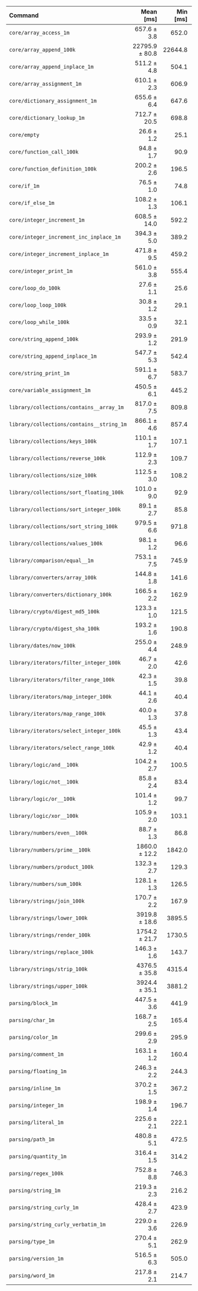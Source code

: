 | Command | Mean [ms] | Min [ms] | Max [ms] |
|:---|---:|---:|---:|
| `core/array_access_1m` | 657.6 ± 3.8 | 652.0 | 662.8 | 24.73 ± 1.08 |
| `core/array_append_100k` | 22795.9 ± 80.8 | 22644.8 | 22911.0 | 857.16 ± 37.22 |
| `core/array_append_inplace_1m` | 511.2 ± 4.8 | 504.1 | 518.7 | 19.22 ± 0.85 |
| `core/array_assignment_1m` | 610.1 ± 2.3 | 606.9 | 615.5 | 22.94 ± 1.00 |
| `core/dictionary_assignment_1m` | 655.6 ± 6.4 | 647.6 | 671.3 | 24.65 ± 1.09 |
| `core/dictionary_lookup_1m` | 712.7 ± 20.5 | 698.8 | 767.3 | 26.80 ± 1.39 |
| `core/empty` | 26.6 ± 1.2 | 25.1 | 31.5 |
| `core/function_call_100k` | 94.8 ± 1.7 | 90.9 | 100.7 | 3.56 ± 0.17 |
| `core/function_definition_100k` | 200.2 ± 2.6 | 196.5 | 206.1 | 7.53 ± 0.34 |
| `core/if_1m` | 76.5 ± 1.0 | 74.8 | 78.7 | 2.88 ± 0.13 |
| `core/if_else_1m` | 108.2 ± 1.3 | 106.1 | 111.5 | 4.07 ± 0.18 |
| `core/integer_increment_1m` | 608.5 ± 14.0 | 592.2 | 637.9 | 22.88 ± 1.12 |
| `core/integer_increment_inc_inplace_1m` | 394.3 ± 5.0 | 389.2 | 403.6 | 14.82 ± 0.67 |
| `core/integer_increment_inplace_1m` | 471.8 ± 9.5 | 459.2 | 484.3 | 17.74 ± 0.85 |
| `core/integer_print_1m` | 561.0 ± 3.8 | 555.4 | 566.8 | 21.09 ± 0.92 |
| `core/loop_do_100k` | 27.6 ± 1.1 | 25.6 | 31.7 | 1.04 ± 0.06 |
| `core/loop_loop_100k` | 30.8 ± 1.2 | 29.1 | 34.8 | 1.16 ± 0.07 |
| `core/loop_while_100k` | 33.5 ± 0.9 | 32.1 | 35.9 | 1.26 ± 0.06 |
| `core/string_append_100k` | 293.9 ± 1.2 | 291.9 | 296.0 | 11.05 ± 0.48 |
| `core/string_append_inplace_1m` | 547.7 ± 5.3 | 542.4 | 557.8 | 20.60 ± 0.91 |
| `core/string_print_1m` | 591.1 ± 6.7 | 583.7 | 608.0 | 22.22 ± 0.99 |
| `core/variable_assignment_1m` | 450.5 ± 6.1 | 445.2 | 464.3 | 16.94 ± 0.77 |
| `library/collections/contains__array_1m` | 817.0 ± 7.5 | 809.8 | 835.3 | 30.72 ± 1.36 |
| `library/collections/contains__string_1m` | 866.1 ± 4.6 | 857.4 | 871.6 | 32.57 ± 1.42 |
| `library/collections/keys_100k` | 110.1 ± 1.7 | 107.1 | 113.7 | 4.14 ± 0.19 |
| `library/collections/reverse_100k` | 112.9 ± 2.3 | 109.7 | 117.7 | 4.25 ± 0.20 |
| `library/collections/size_100k` | 112.5 ± 3.0 | 108.2 | 117.6 | 4.23 ± 0.22 |
| `library/collections/sort_floating_100k` | 101.0 ± 9.0 | 92.9 | 126.3 | 3.80 ± 0.38 |
| `library/collections/sort_integer_100k` | 89.1 ± 2.7 | 85.8 | 99.5 | 3.35 ± 0.18 |
| `library/collections/sort_string_100k` | 979.5 ± 6.6 | 971.8 | 987.7 | 36.83 ± 1.61 |
| `library/collections/values_100k` | 98.1 ± 1.2 | 96.6 | 100.5 | 3.69 ± 0.17 |
| `library/comparison/equal__1m` | 753.1 ± 7.5 | 745.9 | 767.8 | 28.32 ± 1.26 |
| `library/converters/array_100k` | 144.8 ± 1.8 | 141.6 | 149.0 | 5.45 ± 0.25 |
| `library/converters/dictionary_100k` | 166.5 ± 2.2 | 162.9 | 171.7 | 6.26 ± 0.28 |
| `library/crypto/digest_md5_100k` | 123.3 ± 1.0 | 121.5 | 125.0 | 4.63 ± 0.20 |
| `library/crypto/digest_sha_100k` | 193.2 ± 1.6 | 190.8 | 196.4 | 7.26 ± 0.32 |
| `library/dates/now_100k` | 255.0 ± 4.4 | 248.9 | 264.5 | 9.59 ± 0.45 |
| `library/iterators/filter_integer_100k` | 46.7 ± 2.0 | 42.6 | 50.1 | 1.76 ± 0.11 |
| `library/iterators/filter_range_100k` | 42.3 ± 1.5 | 39.8 | 47.3 | 1.59 ± 0.09 |
| `library/iterators/map_integer_100k` | 44.1 ± 2.6 | 40.4 | 59.7 | 1.66 ± 0.12 |
| `library/iterators/map_range_100k` | 40.0 ± 1.3 | 37.8 | 44.1 | 1.50 ± 0.08 |
| `library/iterators/select_integer_100k` | 45.5 ± 1.3 | 43.4 | 50.1 | 1.71 ± 0.09 |
| `library/iterators/select_range_100k` | 42.9 ± 1.2 | 40.4 | 45.9 | 1.61 ± 0.08 |
| `library/logic/and__100k` | 104.2 ± 2.7 | 100.5 | 109.1 | 3.92 ± 0.20 |
| `library/logic/not__100k` | 85.8 ± 2.4 | 83.4 | 93.6 | 3.23 ± 0.17 |
| `library/logic/or__100k` | 101.4 ± 1.2 | 99.7 | 104.2 | 3.81 ± 0.17 |
| `library/logic/xor__100k` | 105.9 ± 2.0 | 103.1 | 113.0 | 3.98 ± 0.19 |
| `library/numbers/even__100k` | 88.7 ± 1.3 | 86.8 | 92.4 | 3.34 ± 0.15 |
| `library/numbers/prime__100k` | 1860.0 ± 12.2 | 1842.0 | 1876.9 | 69.94 ± 3.06 |
| `library/numbers/product_100k` | 132.3 ± 2.7 | 129.3 | 138.9 | 4.98 ± 0.24 |
| `library/numbers/sum_100k` | 128.1 ± 1.3 | 126.5 | 130.8 | 4.82 ± 0.21 |
| `library/strings/join_100k` | 170.7 ± 2.2 | 167.9 | 175.8 | 6.42 ± 0.29 |
| `library/strings/lower_100k` | 3919.8 ± 18.6 | 3895.5 | 3960.1 | 147.39 ± 6.42 |
| `library/strings/render_100k` | 1754.2 ± 21.7 | 1730.5 | 1791.1 | 65.96 ± 2.97 |
| `library/strings/replace_100k` | 146.3 ± 1.6 | 143.7 | 150.6 | 5.50 ± 0.25 |
| `library/strings/strip_100k` | 4376.5 ± 35.8 | 4315.4 | 4432.2 | 164.56 ± 7.25 |
| `library/strings/upper_100k` | 3924.4 ± 35.1 | 3881.2 | 3999.1 | 147.56 ± 6.52 |
| `parsing/block_1m` | 447.5 ± 3.6 | 441.9 | 453.4 | 16.83 ± 0.74 |
| `parsing/char_1m` | 168.7 ± 2.5 | 165.4 | 174.3 | 6.34 ± 0.29 |
| `parsing/color_1m` | 299.6 ± 2.9 | 295.9 | 306.1 | 11.27 ± 0.50 |
| `parsing/comment_1m` | 163.1 ± 1.2 | 160.4 | 165.9 | 6.13 ± 0.27 |
| `parsing/floating_1m` | 246.3 ± 2.2 | 244.3 | 251.0 | 9.26 ± 0.41 |
| `parsing/inline_1m` | 370.2 ± 1.5 | 367.2 | 372.0 | 13.92 ± 0.60 |
| `parsing/integer_1m` | 198.9 ± 1.4 | 196.7 | 201.0 | 7.48 ± 0.33 |
| `parsing/literal_1m` | 225.6 ± 2.1 | 222.1 | 228.5 | 8.48 ± 0.38 |
| `parsing/path_1m` | 480.8 ± 5.1 | 472.5 | 488.6 | 18.08 ± 0.81 |
| `parsing/quantity_1m` | 316.4 ± 1.5 | 314.2 | 318.5 | 11.90 ± 0.52 |
| `parsing/regex_100k` | 752.8 ± 8.8 | 746.3 | 773.6 | 28.31 ± 1.27 |
| `parsing/string_1m` | 219.3 ± 2.3 | 216.2 | 224.2 | 8.25 ± 0.37 |
| `parsing/string_curly_1m` | 428.4 ± 2.7 | 423.9 | 433.9 | 16.11 ± 0.70 |
| `parsing/string_curly_verbatim_1m` | 229.0 ± 3.6 | 226.9 | 240.3 | 8.61 ± 0.40 |
| `parsing/type_1m` | 270.4 ± 5.1 | 262.9 | 282.3 | 10.17 ± 0.48 |
| `parsing/version_1m` | 516.5 ± 6.3 | 505.0 | 523.9 | 19.42 ± 0.87 |
| `parsing/word_1m` | 217.8 ± 2.1 | 214.7 | 221.2 | 8.19 ± 0.36 |
